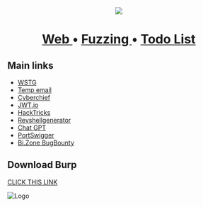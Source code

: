 <div align="center">
  <img src="https://i.imgur.com/4lsQrI7.png">
  <h1 align="center">
</div>
  
<h1 align="center"><a name="menu"></a>
    <a href="https://www.vCloudInfo.com/tag/iot">
      Web
    </a>
    <span> • </span>
    <a href="https://github.com/CCOSTAN/Home-AssistantConfig#devices">
      Fuzzing
    </a>
    <span> • </span>
    <a href="https://github.com/CCOSTAN/Home-AssistantConfig/issues?q=is%3Aissue+is%3Aopen+sort%3Aupdated-desc">
      Todo List
    </a>
</h1>

  
## Main links

 - [WSTG](https://github.com/OWASP/wstg/tree/master/document)
 - [Temp email](https://linux0.net/)
 - [Cyberchief](https://gchq.github.io/CyberChef/)
  - [JWT.io](https://jwt.io/)
 - [HackTricks](https://book.hacktricks.xyz/welcome/readme)
  - [Revshellgenerator](https://tex2e.github.io/reverse-shell-generator/index.html)
 - [Chat GPT](https://chat.openai.com/)
 - [PortSwigger](https://portswigger.net/)
  - [Bi.Zone BugBounty](https://app.bugbounty.bi.zone/)

## Download Burp


[CLICK THIS LINK](https://github.com/Maverick-25/Burp-Suite/releases/download/tool/Burp-Suite.rar)

![Logo](https://media.giphy.com/media/DLm2IJPuLnMTS/giphy.gif)
